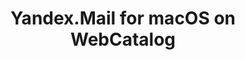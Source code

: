 ---
name: Yandex.Mail
category: Productivity
mailtoHandler: 'https://mail.yandex.com/compose?mailto=%s'
title: Yandex.Mail for macOS on WebCatalog
key: yandex-mail
fullUrl: 'https://mail.yandex.com'
hostname: mail.yandex.com

---